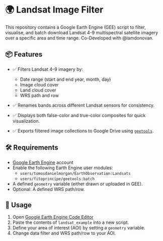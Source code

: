 
# 🌍 Landsat Image Filter

This repository contains a Google Earth Engine (GEE) script to filter, visualise, and batch download Landsat 4-9 multispectral satellite imagery over a specific area and time range. Co-Developed with @iamdonovan.
 

## 📦 Features

- ✅ Filters Landsat 4–9 imagery by:
  - Date range (start and end year, month, day)
  - Image cloud cover
  - Land cloud cover
  - WRS path and row

- ✅ Renames bands across different Landsat sensors for consistency.

- ✅ Displays both false-color and true-color composites for quick visualization.

- ✅ Exports filtered image collections to Google Drive using [`geetools`](https://github.com/fitoprincipe/geetools-code-editor/blob/master/batch).

## 🛠 Requirements

- [Google Earth Engine](https://earthengine.google.com/) account
- Enable the following Earth Engine user modules:
  - `users/tomosdanielmorgan/EarthObservation:Landsats`
  - `users/fitoprincipe/geetools:batch`
- A defined `geometry` variable (either drawn or uploaded in GEE).
- Optional: A defined WRS path/row.

## 🚀 Usage

1. Open [Google Earth Engine Code Editor](https://code.earthengine.google.com/)
2. Paste the contents of `landsat_example` into a new script.
3. Define your area of interest (AOI) by setting a `geometry` variable.
4. Change data filter and WRS path/row to your AOI.
